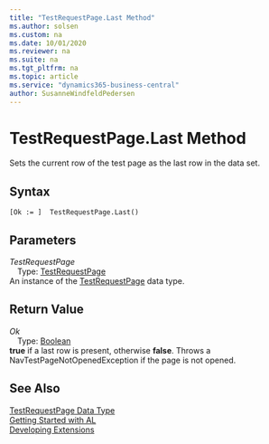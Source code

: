 ```yaml
---
title: "TestRequestPage.Last Method"
ms.author: solsen
ms.custom: na
ms.date: 10/01/2020
ms.reviewer: na
ms.suite: na
ms.tgt_pltfrm: na
ms.topic: article
ms.service: "dynamics365-business-central"
author: SusanneWindfeldPedersen
---
```

[//]: # (START>DO_NOT_EDIT)
[//]: # (IMPORTANT:Do not edit any of the content between here and the END>DO_NOT_EDIT.)
[//]: # (Any modifications should be made in the .xml files in the ModernDev repo.)
# TestRequestPage.Last Method
Sets the current row of the test page as the last row in the data set.


## Syntax
```
[Ok := ]  TestRequestPage.Last()
```

## Parameters
*TestRequestPage*  
&emsp;Type: [TestRequestPage](testrequestpage-data-type.md)  
An instance of the [TestRequestPage](testrequestpage-data-type.md) data type.  

## Return Value
*Ok*  
&emsp;Type: [Boolean](../boolean/boolean-data-type.md)  
**true** if a last row is present, otherwise **false**. Throws a NavTestPageNotOpenedException if the page is not opened.
        


[//]: # (IMPORTANT: END>DO_NOT_EDIT)
## See Also
[TestRequestPage Data Type](testrequestpage-data-type.md)  
[Getting Started with AL](../../devenv-get-started.md)  
[Developing Extensions](../../devenv-dev-overview.md)